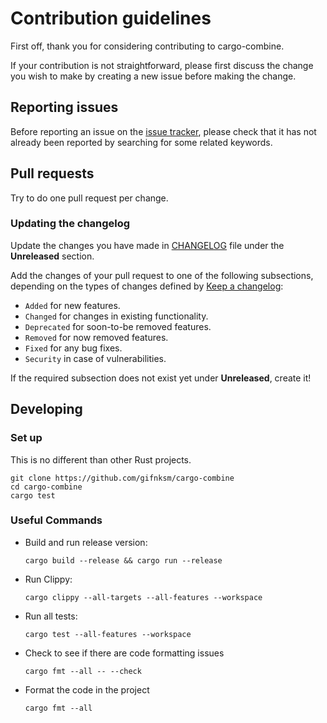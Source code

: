 # Contribution guidelines

First off, thank you for considering contributing to cargo-combine.

If your contribution is not straightforward, please first discuss the change you
wish to make by creating a new issue before making the change.

## Reporting issues

Before reporting an issue on the
[issue tracker](https://github.com/gifnksm/cargo-combine/issues),
please check that it has not already been reported by searching for some related
keywords.

## Pull requests

Try to do one pull request per change.

### Updating the changelog

Update the changes you have made in
[CHANGELOG](https://github.com/gifnksm/cargo-combine/blob/main/CHANGELOG.md)
file under the **Unreleased** section.

Add the changes of your pull request to one of the following subsections,
depending on the types of changes defined by
[Keep a changelog](https://keepachangelog.com/en/1.0.0/):

- `Added` for new features.
- `Changed` for changes in existing functionality.
- `Deprecated` for soon-to-be removed features.
- `Removed` for now removed features.
- `Fixed` for any bug fixes.
- `Security` in case of vulnerabilities.

If the required subsection does not exist yet under **Unreleased**, create it!

## Developing

### Set up

This is no different than other Rust projects.

```console
git clone https://github.com/gifnksm/cargo-combine
cd cargo-combine
cargo test
```

### Useful Commands

- Build and run release version:

  ```console
  cargo build --release && cargo run --release
  ```

- Run Clippy:

  ```console
  cargo clippy --all-targets --all-features --workspace
  ```

- Run all tests:

  ```console
  cargo test --all-features --workspace
  ```

- Check to see if there are code formatting issues

  ```console
  cargo fmt --all -- --check
  ```

- Format the code in the project

  ```console
  cargo fmt --all
  ```
